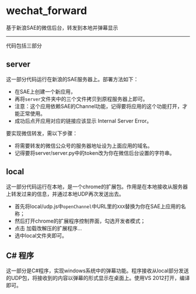 # wechat_forward
基于新浪SAE的微信后台，转发到本地并弹幕显示

----
代码包括三部分
## server
这一部分代码运行在新浪的SAE服务器上。部署方法如下：

* 在SAE上创建一个新应用，
* 再将`server`文件夹中的三个文件拷贝到原程服务器上即可。
* 注意：这个应用依赖SAE的Channel功能，记得要将应用的这个功能打开，才能正常使用。
* 成功后点开应用对应的链接应该显示 Internal Server Error。

要实现微信转发，需以下步骤：

* 将需要转发的微信公众号的服务器地址设为上面应用的域名。
* 记得要将server/server.py中的token改为你在微信后台设置的字符串。

## local
这一部分代码运行在本地，是一个chrome的扩展包。作用是在本地接收从服务器上转发过来的信息，并通过本地UDP再次发送出去。

* 首先将local/udp.js中`openChannel`中URL里的`XXX`替换为你在SAE上应用的名称；
* 然后打开chrome的扩展程序控制界面，勾选开发者模式；
* 点击 加载改解压的扩展程序...
* 选中local文件夹即可。

## C# 程序
这一部分是C#程序，实现windows系统中的弹幕功能。程序接收从local部分发送的UDP包，将接收到的内容以弹幕的形式显示在桌面上。使用VS 2012打开，编译即可。

